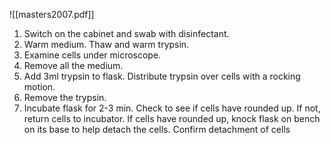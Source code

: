 ![[masters2007.pdf]]

1) Switch on the cabinet and swab with disinfectant.
2) Warm medium. Thaw and warm trypsin.
3) Examine cells under microscope.
4) Remove all the medium.
5) Add 3ml trypsin to flask. Distribute trypsin over cells with a rocking motion.
6) Remove the trypsin.
7) Incubate flask for 2-3 min.  Check to see if cells have rounded up. If not, return cells to incubator. If cells have rounded up, knock flask on bench on its base to help detach the cells. Confirm detachment of cells